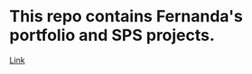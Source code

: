 # This repo contains Fernanda's portfolio and SPS projects.

[Link](https://www.youtube.com/watch?v=LGrpsZ7BsQA)
